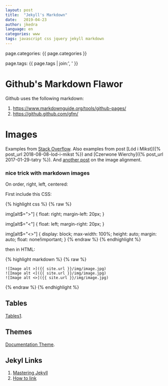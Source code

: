 ```yaml
---
layout: post
title:  "Jekyll's Markdown"
date:   2019-04-23
author: jkedra
language: en
categories: www
tags: javascript css jquery jekyll markdown
---
```


page.categories: {{ page.categories }}

page.tags: {{ page.tags | join:', ' }}

# Github's Markdown Flawor

Github uses the following markdown:

1. <https://www.markdownguide.org/tools/github-pages/>
2. <https://github.github.com/gfm/>

# Images

Examples from [Stack Overflow][1].
Also examples from post [Lód i Mikst]({% post_url 2018-08-08-lod-i-mikst %})
and [Czerwone Wierchy]({% post_url 2017-01-29-tatry %}).
And [another post][2] on the image alignment.


### nice trick with markdown images
On order, right, left, centered:

First include this CSS:

{% highlight css %}
{% raw %}

img[alt$=">"] {
  float: right;
  margin-left: 20px;
}

img[alt$="<"] {
  float: left;
  margin-right: 20px;
}

img[alt$="<>"] {
    display: block;
    max-width: 100%;
    height: auto;
    margin: auto;
    float: none!important;
}
{% endraw %}
{% endhighlight %}


then in HTML:

{% highlight markdown %}
{% raw %}

    ![Image alt >]({{ site.url }}/img/image.jpg)
    ![Image alt <]({{ site.url }}/img/image.jpg)
    ![Image alt <>]({{ site.url }}/img/image.jpg)

{% endraw %}
{% endhighlight %}

## Tables

[Tables1][4].


## Themes

[Documentation Theme][3].

## Jekyl Links

1. [Mastering Jekyll](https://mademistakes.com/mastering-jekyll/)
2. [How to link](https://mademistakes.com/mastering-jekyll/how-to-link/)

[1]: https://stackoverflow.com/questions/19075023/flow-text-around-an-image-in-github-markdown
[2]: http://stackoverflow.com/questions/255170/markdown-and-image-alignment

[3]: https://idratherbewriting.com/documentation-theme-jekyll/index.html
[4]: https://idratherbewriting.com/documentation-theme-jekyll/mydoc_tables.html
